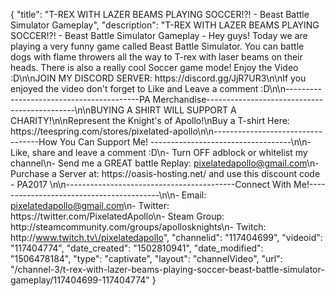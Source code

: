 {
    "title": "T-REX WITH LAZER BEAMS PLAYING SOCCER!?! - Beast Battle Simulator Gameplay",
    "description": "T-REX WITH LAZER BEAMS PLAYING SOCCER!?! - Beast Battle Simulator Gameplay - Hey guys! Today we are playing a very funny game called Beast Battle Simulator. You can battle dogs with flame throwers all the way to T-rex with laser beams on their heads.  There is also a really cool Soccer game mode! Enjoy the Video :D\n\nJOIN MY DISCORD SERVER: https:\/\/discord.gg\/JjR7UR3\n\nIf you enjoyed the video don't forget to Like and Leave a comment :D\n\n-----------------------------------------PA Merchandise---------------------------------------------\n\nBUYING A SHIRT WILL SUPPORT A CHARITY!\n\nRepresent the Knight's of Apollo!\nBuy a T-shirt Here: https:\/\/teespring.com\/stores\/pixelated-apollo\n\n----------------------------------How You Can Support Me! -----------------------------------\n\n- Like, share and leave a comment :D\n- Turn OFF adblock or whitelist my channel\n- Send me a GREAT battle Replay: pixelatedapollo@gmail.com\n- Purchase a Server at: https:\/\/oasis-hosting.net\/ and use this discount code - PA2017 \n\n------------------------------------------Connect With Me!-----------------------------------------\n\n- Email: pixelatedapollo@gmail.com\n- Twitter: https:\/\/twitter.com\/PixelatedApollo\n- Steam Group:  http:\/\/steamcommunity.com\/groups\/apollosknights\n- Twitch: http:\/\/www.twitch.tv\/pixelatedapollo",
    "channelid": "117404699",
    "videoid": "117404774",
    "date_created": "1502810941",
    "date_modified": "1506478184",
    "type": "captivate",
    "layout": "channelVideo",
    "url": "\/channel-3\/t-rex-with-lazer-beams-playing-soccer-beast-battle-simulator-gameplay\/117404699-117404774"
}